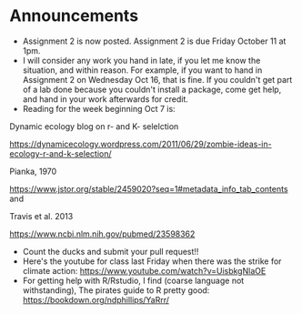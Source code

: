 # Announcements

- Assignment 2 is now posted. Assignment 2 is due Friday October 11 at 1pm.
- I will consider any work you hand in late, if you let me know the situation, and within reason. For example, if you want to hand in Assignment 2 on Wednesday Oct 16, that is fine. If you couldn't get part of a lab done because you couldn't install a package, come get help, and hand in your work afterwards for credit.
- Reading for the week beginning Oct 7 is:

Dynamic ecology blog on r- and K- selelction

https://dynamicecology.wordpress.com/2011/06/29/zombie-ideas-in-ecology-r-and-k-selection/

Pianka, 1970

https://www.jstor.org/stable/2459020?seq=1#metadata_info_tab_contents and

Travis et al. 2013

https://www.ncbi.nlm.nih.gov/pubmed/23598362

- Count the ducks and submit your pull request!!
- Here's the youtube for class last Friday when there was the strike for climate action: https://www.youtube.com/watch?v=UisbkgNlaOE
- For getting help with R/Rstudio, I find (coarse language not withstanding), The pirates guide to R pretty good: https://bookdown.org/ndphillips/YaRrr/
